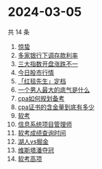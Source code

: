 # 2024-03-05

共 14 条

<!-- BEGIN ZHIHUSEARCH -->
<!-- 最后更新时间 Tue Mar 05 2024 16:10:11 GMT+0800 (China Standard Time) -->
1. [惊蛰](https://www.zhihu.com/search?q=惊蛰)
1. [多家银行下调存款利率](https://www.zhihu.com/search?q=多家银行下调存款利率)
1. [三大指数开盘涨跌不一](https://www.zhihu.com/search?q=三大指数开盘涨跌不一)
1. [今日股市行情](https://www.zhihu.com/search?q=今日股市行情)
1. [「红毯先生」定档](https://www.zhihu.com/search?q=「红毯先生」定档)
1. [一个男人最大的底气是什么](https://www.zhihu.com/search?q=一个男人最大的底气是什么)
1. [cpa如何规划备考](https://www.zhihu.com/search?q=cpa如何规划备考)
1. [cpa证书的含金量到底有多少](https://www.zhihu.com/search?q=cpa证书的含金量到底有多少)
1. [软考](https://www.zhihu.com/search?q=软考)
1. [信息系统项目管理师](https://www.zhihu.com/search?q=信息系统项目管理师)
1. [软考成绩查询时间](https://www.zhihu.com/search?q=软考成绩查询时间)
1. [湖人vs掘金](https://www.zhihu.com/search?q=湖人vs掘金)
1. [维斯塔潘夺冠](https://www.zhihu.com/search?q=维斯塔潘夺冠)
1. [软考高项](https://www.zhihu.com/search?q=软考高项)
<!-- END ZHIHUSEARCH -->
